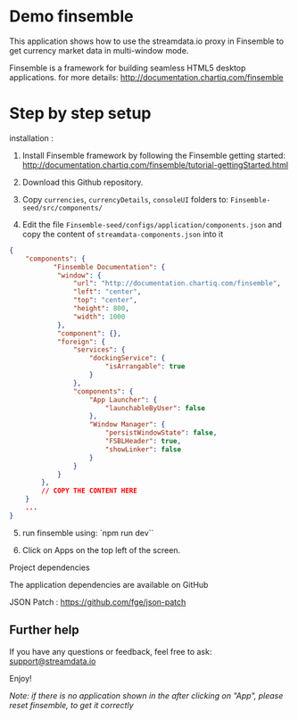 # Demo finsemble 

This application shows how to use the streamdata.io proxy in Finsemble to get currency market data in multi-window mode.

Finsemble is a framework for building seamless HTML5 desktop applications. for more details: http://documentation.chartiq.com/finsemble

# Step by step setup

installation :

1. Install Finsemble framework by following the Finsemble getting started: http://documentation.chartiq.com/finsemble/tutorial-gettingStarted.html

2. Download this Github repository.

3. Copy `currencies`, `currencyDetails`, `consoleUI` folders to: `Finsemble-seed/src/components/`

4. Edit the file `Finsemble-seed/configs/application/components.json` and copy the content of `streamdata-components.json` into it

```json 
{
    "components": {
           "Finsemble Documentation": {
			"window": {
				"url": "http://documentation.chartiq.com/finsemble",
				"left": "center",
				"top": "center",
				"height": 800,
				"width": 1000
			},
			"component": {},
			"foreign": {
				"services": {
					"dockingService": {
						"isArrangable": true
					}
				},
				"components": {
					"App Launcher": {
						"launchableByUser": false
					},
					"Window Manager": {
						"persistWindowState": false,
						"FSBLHeader": true,
						"showLinker": false
					}
				}
			}
		},
		// COPY THE CONTENT HERE
    }
    ...
}    
```

5. run finsemble using: `npm run dev``

6. Click on Apps on the top left of the screen.



Project dependencies

The application dependencies are available on GitHub

JSON Patch : https://github.com/fge/json-patch


## Further help

If you have any questions or feedback, feel free to ask: support@streamdata.io

Enjoy!

*Note: if there is no application shown in the after clicking on "App", please reset finsemble, to get it correctly*